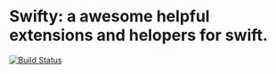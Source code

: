 Swifty: a awesome helpful extensions and helopers for swift.
===
[![Build Status](https://travis-ci.org/qiuncheng/Swifty.svg?branch=master)](https://travis-ci.org/qiuncheng/Swifty)
